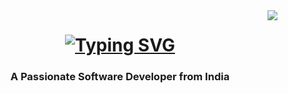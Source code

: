 <div>
<img align="right" src="https://komarev.com/ghpvc/?username=your-github-Krishna123-55&abbreviated=true" />
</div>

<h1 align="center">
<a href="https://git.io/typing-svg"> <img src="https://readme-typing-svg.demolab.com?font=Fira+Code&pause=1000&random=false&width=435&lines=Hi+There!+%F0%9F%91%8B;I'm+Krishna+Raut!" alt="Typing SVG" /></a>
  </h1>

  <h3 align="center"> A Passionate Software Developer from India </h3>
  
  <!---
Krishna123-55/Krishna123-55 is a ✨ special ✨ repository because its `README.md` (this file) appears on your GitHub profile.
You can click the Preview link to take a look at your changes.
--->
